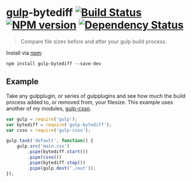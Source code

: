# [gulp](https://github.com/wearefractal/gulp)-bytediff [![Build Status](https://travis-ci.org/ben-eb/gulp-bytediff.png?branch=master)](https://travis-ci.org/ben-eb/gulp-bytediff) [![NPM version](https://badge.fury.io/js/gulp-bytediff.png)](http://badge.fury.io/js/gulp-bytediff) [![Dependency Status](https://gemnasium.com/ben-eb/gulp-bytediff.png)](https://gemnasium.com/ben-eb/gulp-bytediff)

> Compare file sizes before and after your gulp build process.

Install via [npm](https://npmjs.org/package/gulp-bytediff):

```
npm install gulp-bytediff --save-dev
```

## Example

Take any gulpplugin, or series of gulpplugins and see how much the build process added to, or removed from, your filesize. This example uses another of my modules, [gulp-csso](https://npmjs.org/package/gulp-csso).

```js
var gulp = require('gulp');
var bytediff = require('gulp-bytediff');
var csso = require('gulp-csso');

gulp.task('default', function() {
    gulp.src('main.css')
        .pipe(bytediff.start())
        .pipe(csso())
        .pipe(bytediff.stop())
        .pipe(gulp.dest('./out'));
});
```
